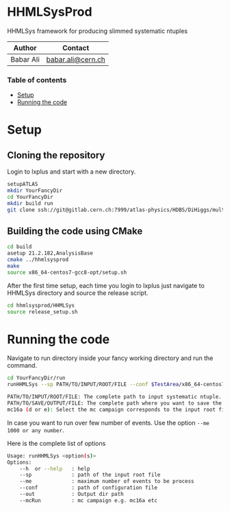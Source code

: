 # HHMLSysProd

HHMLSys framework for producing slimmed systematic ntuples

| Author | Contact| 
|:-------:  | :--------:|
|Babar Ali|babar.ali@cern.ch |

### Table of contents

* [Setup](#setup)
* [Running the code](#running)

# Setup <a name="setup"></a>

Cloning the repository
----------------------

Login to lxplus and start with a new directory.

```bash
setupATLAS
mkdir YourFancyDir
cd YourFancyDir
mkdir build run
git clone ssh://git@gitlab.cern.ch:7999/atlas-physics/HDBS/DiHiggs/multilepton/hhmlsysprod.git
```

Building the code using CMake
----------------------
```bash
cd build
asetup 21.2.182,AnalysisBase
cmake ../hhmlsysprod
make
source x86_64-centos7-gcc8-opt/setup.sh
```

After the first time setup, each time you login to lxplus just navigate to HHMLSys directory and source the release script. 

```bash
cd hhmlsysprod/HHMLSys
source release_setup.sh
```

# Running the code <a name="running"></a>

Navigate to run directory inside your fancy working directory and run the command.

```bash
cd YourFancyDir/run
runHHMLSys --sp PATH/TO/INPUT/ROOT/FILE --conf $TestArea/x86_64-centos7-gcc8-opt/data/HHMLSys/data/config_MC.conf --out PATH/TO/SAVE/OUTPUT/FILE --mcRun mc16a (d or e)

PATH/TO/INPUT/ROOT/FILE: The complete path to input systematic ntuple. Usually the file downloaded from Grid.
PATH/TO/SAVE/OUTPUT/FILE: The complete path where you want to save the output root file.
mc16a (d or e): Select the mc campaign corresponds to the input root file. Either mc16a or mc16d or mc16e.
```
In case you want to run over few number of events. Use the option ```--me 1000 or any number```.

Here is the complete list of options
```bash
Usage: runHHMLSys <option(s)>
Options:
	--h  or --help   : help
	--sp             : path of the input root file 
	--me             : maximum number of events to be process
	--conf           : path of configuration file
	--out            : Output dir path
	--mcRun          : mc campaign e.g. mc16a etc
```
